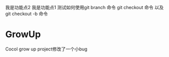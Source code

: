 我是功能点2
我是功能点1
测试如何使用git branch 命令 git checkout 命令 以及 git checkout -b 命令
# GrowUp
Cocol grow up project修改了一个小bug
